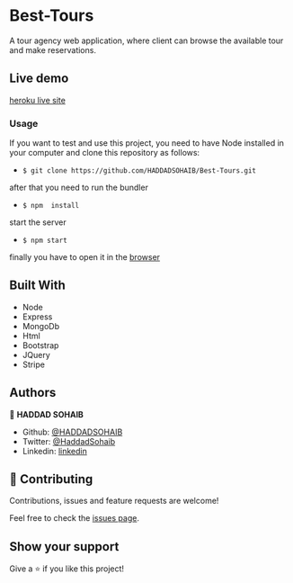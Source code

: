 # Best-Tours

A tour agency web application, where client can browse the available tour and make reservations.

## Live demo

[heroku live site](https://best-tours.herokuapp.com/)

### Usage

If you want to test and use this project, you need to have Node installed in your computer and clone this repository as follows:
* `$ git clone https://github.com/HADDADSOHAIB/Best-Tours.git`

after that you need to run the bundler
* `$ npm  install`

start the server
* `$ npm start`

finally you have to open it in the [browser](http://localhost:3000/)

## Built With

- Node
- Express
- MongoDb
- Html
- Bootstrap
- JQuery
- Stripe

## Authors

👤 **HADDAD SOHAIB**

- Github: [@HADDADSOHAIB](https://github.com/HADDADSOHAIB)
- Twitter: [@HaddadSohaib](https://twitter.com/HaddadSohaib)
- Linkedin: [linkedin](https://www.linkedin.com/in/sohaibhaddad/)


## 🤝 Contributing

Contributions, issues and feature requests are welcome!

Feel free to check the [issues page](issues/).

## Show your support

Give a ⭐️ if you like this project!
